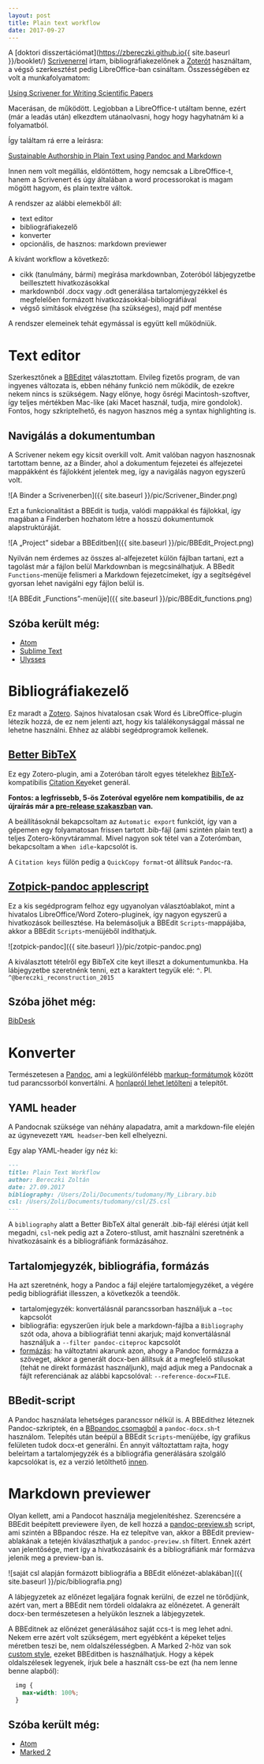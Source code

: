 ```yaml
---
layout: post
title: Plain text workflow
date: 2017-09-27
---
```

A [doktori disszertációmat](https://zbereczki.github.io{{ site.baseurl }}/booklet/) [Scrivenerrel](https://www.literatureandlatte.com/scrivener.php) írtam, bibliográfiakezelőnek a [Zoterót](https://www.zotero.org) használtam, a végső szerkesztést pedig LibreOffice-ban csináltam. Összességében ez volt a munkafolyamatom:

[Using Scrivener for Writing Scientific Papers](https://danielvreeman.com/using-scrivener-for-writing-scientific-papers/)

Macerásan, de működött. Legjobban a LibreOffice-t utáltam benne, ezért (már a leadás után) elkezdtem utánaolvasni, hogy hogy hagyhatnám ki a folyamatból.

Így találtam rá erre a leírásra:

[Sustainable Authorship in Plain Text using Pandoc and Markdown](https://programminghistorian.org/lessons/sustainable-authorship-in-plain-text-using-pandoc-and-markdown)

Innen nem volt megállás, eldöntöttem, hogy nemcsak a LibreOffice-t, hanem a Scrivenert és úgy általában a word processorokat is magam mögött hagyom, és plain textre váltok.

A rendszer az alábbi elemekből áll:

- text editor
- bibliográfiakezelő
- konverter
- opcionális, de hasznos: markdown previewer

A kívánt workflow a következő:

- cikk (tanulmány, bármi) megírása markdownban, Zoteróból lábjegyzetbe beillesztett hivatkozásokkal
- markdownból .docx vagy .odt generálása tartalomjegyzékkel és megfelelően formázott hivatkozásokkal-bibliográfiával
- végső simítások elvégzése (ha szükséges), majd pdf mentése

A rendszer elemeinek tehát egymással is együtt kell működniük.

# Text editor

Szerkesztőnek a [BBEditet](https://www.barebones.com/products/bbedit/) választottam. Elvileg fizetős program, de van ingyenes változata is, ebben néhány funkció nem működik, de ezekre nekem nincs is szükségem. Nagy előnye, hogy ősrégi Macintosh-szoftver, így teljes mértékben Mac-like (aki Macet használ, tudja, mire gondolok). Fontos, hogy szkriptelhető, és nagyon hasznos még a syntax highlighting is.

## Navigálás a dokumentumban

A Scrivener nekem egy kicsit overkill volt. Amit valóban nagyon hasznosnak tartottam benne, az a Binder, ahol a dokumentum fejezetei és alfejezetei mappákként és fájlokként jelentek meg, így a navigálás nagyon egyszerű volt.

![A Binder a Scrivenerben]({{ site.baseurl }}/pic/Scrivener_Binder.png)

Ezt a funkcionalitást a BBEdit is tudja, valódi mappákkal és fájlokkal, így magában a Finderben hozhatom létre a hosszú dokumentumok alapstruktúráját.

![A „Project” sidebar a BBEditben]({{ site.baseurl }}/pic/BBEdit_Project.png)

Nyilván nem érdemes az összes al-alfejezetet külön fájlban tartani, ezt a tagolást már a fájlon belül Markdownban is megcsinálhatjuk. A BBedit `Functions`-menüje felismeri a Markdown fejezetcímeket, így a segítségével gyorsan lehet navigálni egy fájlon belül is.

![A BBEdit „Functions”-menüje]({{ site.baseurl }}/pic/BBEdit_functions.png)

## Szóba került még:

- [Atom](https://atom.io)
- [Sublime Text](https://www.sublimetext.com)
- [Ulysses](https://ulyssesapp.com)

# Bibliográfiakezelő

Ez maradt a [Zotero](https://www.zotero.org). Sajnos hivatalosan csak Word és LibreOffice-plugin létezik hozzá, de ez nem jelenti azt, hogy kis találékonysággal mással ne lehetne használni. Ehhez az alábbi segédprogramok kellenek.

## [Better BibTeX](https://github.com/retorquere/zotero-better-bibtex)

Ez egy Zotero-plugin, ami a Zoteróban tárolt egyes tételekhez [BibTeX](https://en.wikipedia.org/wiki/BibTeX)-kompatibilis [Citation Key](https://github.com/retorquere/zotero-better-bibtex/wiki/Citation-Keys)eket generál.

**Fontos: a legfrissebb, 5-ös Zoteróval egyelőre nem kompatibilis, de az újraírás már a [pre-release szakaszban](https://github.com/retorquere/zotero-better-bibtex/issues/555) van.**

A beállításoknál bekapcsoltam az `Automatic export` funkciót, így van a gépemen egy folyamatosan frissen tartott .bib-fájl (ami szintén plain text) a teljes Zotero-könyvtárammal. Mivel nagyon sok tétel van a Zoterómban, bekapcsoltam a `When idle`-kapcsolót is.

A `Citation keys` fülön pedig a `QuickCopy format`-ot állítsuk `Pandoc`-ra.

## [Zotpick-pandoc applescript](https://github.com/davepwsmith/zotpick-applescript)

Ez a kis segédprogram felhoz egy ugyanolyan választóablakot, mint a hivatalos LibreOffice/Word Zotero-pluginek, így nagyon egyszerű a hivatkozások beillesztése. Ha belemásoljuk a BBEdit `Scripts`-mappájába, akkor a BBEdit `Scripts`-menüjéből indíthatjuk.

![zotpick-pandoc]({{ site.baseurl }}/pic/zotpic-pandoc.png)

A kiválasztott tételről egy BibTeX cite keyt illeszt a dokumentumunkba. Ha lábjegyzetbe szeretnénk tenni, ezt a karaktert tegyük elé: `^`. Pl. `^@bereczki_reconstruction_2015`

## Szóba jöhet még:

[BibDesk](http://bibdesk.sourceforge.net)

# Konverter

Természetesen a [Pandoc](http://pandoc.org), ami a legkülönfélébb [markup-formátumok](http://pandoc.org/diagram.jpg) között tud parancssorból konvertálni. A [honlapról lehet letölteni](http://pandoc.org/installing.html) a telepítőt.

## YAML header

A Pandocnak szüksége van néhány alapadatra, amit a markdown-file elején az úgynevezett `YAML headser`-ben kell elhelyezni.

Egy alap YAML-header így néz ki:

````markdown
---
title: Plain Text Workflow
author: Bereczki Zoltán
date: 27.09.2017
bibliography: /Users/Zoli/Documents/tudomany/My_Library.bib
csl: /Users/Zoli/Documents/tudomany/csl/Z5.csl
---
````

A `bibliography` alatt a Better BibTeX által generált .bib-fájl elérési útját kell megadni, `csl`-nek pedig azt a Zotero-stílust, amit használni szeretnénk a hivatkozásaink és a bibliográfiánk formázásához.

## Tartalomjegyzék, bibliográfia, formázás

Ha azt szeretnénk, hogy a Pandoc a fájl elejére tartalomjegyzéket, a végére pedig bibliográfiát illesszen, a következők a teendők.

- tartalomjegyzék: konvertálásnál parancssorban használjuk a `—toc` kapcsolót
- bibliográfia: egyszerűen írjuk bele a markdown-fájlba a `Bibliography` szót oda, ahova a bibliográfiát tenni akarjuk; majd konvertálásnál használjuk a `--filter pandoc-citeproc` kapcsolót
- [formázás](http://pandoc.org/MANUAL.html#custom-styles-in-docx-output): ha változtatni akarunk azon, ahogy a Pandoc formázza a szöveget, akkor a generált docx-ben állítsuk át a megfelelő stílusokat (tehát ne direkt formázást használjunk), majd adjuk meg a Pandocnak a fájlt referenciának az alábbi kapcsolóval: `--reference-docx=FILE`.

## BBedit-script

A Pandoc használata lehetséges parancssor nélkül is. A BBEdithez léteznek Pandoc-szkriptek, én a [BBpandoc csomagból](https://github.com/jrgcmu/BBpandoc) a `pandoc-docx.sh`-t használom. Telepítés után beépül a BBEdit `Scripts`-menüjébe, így grafikus felületen tudok docx-et generálni. Én annyit változtattam rajta, hogy beleírtam a tartalomjegyzék és a bibliográfia generálására szolgáló kapcsolókat is, ez a verzió letölthető [innen](https://github.com/zBereczki/BBpandoc/blob/master/pandoc-docx.sh).

# Markdown previewer

Olyan kellett, ami a Pandocot használja megjelenítéshez. Szerencsére a BBEdit beépített previewere ilyen, de kell hozzá a [pandoc-preview.sh](https://github.com/jrgcmu/BBpandoc/blob/master/pandoc-preview.sh) script, ami szintén a BBpandoc része. Ha ez telepítve van, akkor a BBEdit preview-ablakának a tetején kiválaszthatjuk a `pandoc-preview.sh` filtert. Ennek azért van jelentősége, mert így a hivatkozásaink és a bibliográfiánk már formázva jelenik meg a preview-ban is. 

![saját csl alapján formázott bibliográfia a BBEdit előnézet-ablakában]({{ site.baseurl }}/pic/bibliografia.png)

A lábjegyzetek az előnézet legaljára fognak kerülni, de ezzel ne törődjünk, azért van, mert a BBEdit nem tördeli oldalakra az előnézetet. A generált docx-ben természetesen a helyükön lesznek a lábjegyzetek.

A BBEditnek az előnézet generálásához saját ccs-t is meg lehet adni. Nekem erre azért volt szükségem, mert egyébként a képeket teljes méretben teszi be, nem oldalszélességben. A Marked 2-höz van sok [custom style](https://github.com/ttscoff/MarkedCustomStyles), ezeket BBEditben is használhatjuk. Hogy a képek oldalszélesek legyenek, írjuk bele a használt css-be ezt (ha nem lenne benne alapból):

````css
  img {
    max-width: 100%;
  }
````

## Szóba került még:

- [Atom](https://atom.io)
- [Marked 2](http://marked2app.com)
